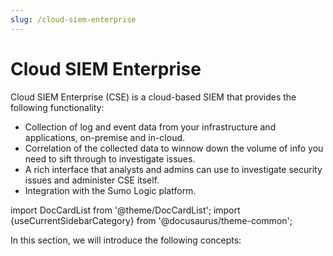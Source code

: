 ```yaml
---
slug: /cloud-siem-enterprise
---
```


# Cloud SIEM Enterprise

Cloud SIEM Enterprise (CSE) is a cloud-based SIEM that provides the following functionality: 

* Collection of log and event data from your infrastructure and
    applications, on-premise and in-cloud.
* Correlation of the collected data to winnow down the volume of info
    you need to sift through to investigate issues.
* A rich interface that analysts and admins can use to investigate
    security issues and administer CSE itself.
* Integration with the Sumo Logic platform.

import DocCardList from '@theme/DocCardList';
import {useCurrentSidebarCategory} from '@docusaurus/theme-common';

In this section, we will introduce the following concepts:

<DocCardList items={useCurrentSidebarCategory().items}/>